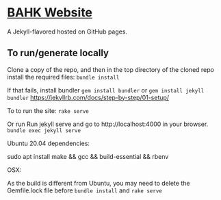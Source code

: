# [BAHK Website](https://www.bitcoin.org.hk/)

A Jekyll-flavored hosted on GitHub pages.

## To run/generate locally

Clone a copy of the repo, and then in the top directory of the cloned repo install the
required files:
```bundle install```

If that fails, install bundler `gem install bundler` or ```gem install jekyll bundler```
https://jekyllrb.com/docs/step-by-step/01-setup/

To to run the site:
```rake serve```

Or run Run jekyll serve and go to http://localhost:4000 in your browser. 
```bundle exec jekyll serve```

Ubuntu 20.04 dependencies:

sudo apt install make && gcc && build-essential && rbenv

OSX:

As the build is different from Ubuntu, you may need to delete the Gemfile.lock file before ```bundle install``` and ```rake serve```

